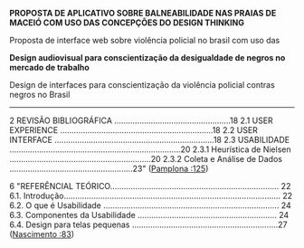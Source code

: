 **PROPOSTA DE APLICATIVO SOBRE BALNEABILIDADE NAS PRAIAS DE MACEIÓ COM USO DAS CONCEPÇÕES DO DESIGN THINKING**

Proposta de interface web sobre violência policial no brasil com uso das 	

**Design audiovisual para conscientização da desigualdade de negros no mercado de trabalho**

Design de interfaces para conscientização da violência policial contras negros no Brasil


-----

2 REVISÃO BIBLIOGRÁFICA ...................................................18 
2.1 USER EXPERIENCE ...................................................................18 
2.2 USER INTERFACE ......................................................................18 
2.3 USABILIDADE ...........................................................................20 
2.3.1 Heurística de Nielsen ..............................................................20 
2.3.2 Coleta e Análise de Dados ......................................................23" ([Pamplona :125](zotero://open-pdf/groups/4374086/items/CSIH6A8G?page=12))

6 "REFERÊNCIAL TEÓRICO.......................................................................... 22 
6.1. Introdução............................................................................................... 22 6.2. O que é Usabilidade ............................................................................. 24 6.3. Componentes da Usabilidade ............................................................. 24 6.4. Design para telas pequenas ................................................................27 ([Nascimento :83](zotero://open-pdf/groups/4374086/items/RIC24DY2?page=9))
